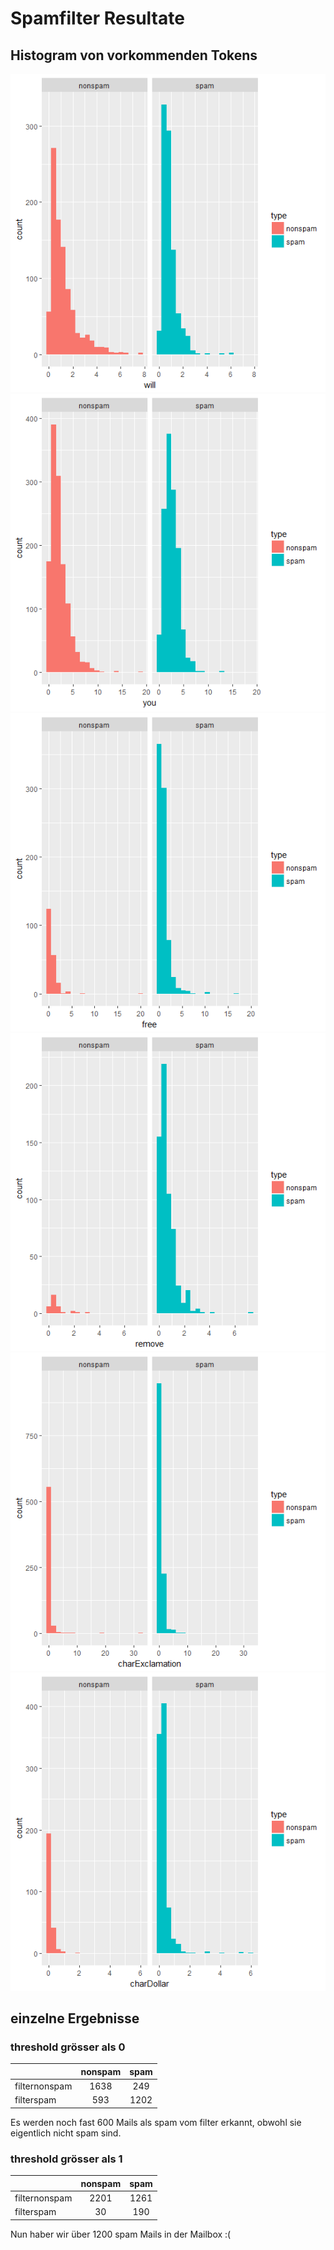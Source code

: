 # Spamfilter Resultate

## Histogram von vorkommenden Tokens
![will plot](willplot.png "Will Plot")
![you plot](you.png "you Plot")
![free plot](free.png "free Plot")
![remove plot](remove.png "remove Plot")
![charExclamation plot](charExclamation.png "charExclamation Plot")
![charDollar plot](charDollar.png "charDollar Plot")

## einzelne Ergebnisse
### threshold grösser als 0


|         | nonspam           | spam  |
| ------------- |:-------------:| :-----:|
| filternonspam     | 1638 | 249 |
| filterspam     | 593 |  1202  |

Es werden noch fast 600 Mails als spam vom filter erkannt, obwohl sie eigentlich nicht spam sind.

### threshold grösser als 1

|         | nonspam           | spam  |
| ------------- |:-------------:| :-----:|
| filternonspam     | 2201 | 1261 |
| filterspam     | 30 |  190  |

Nun haber wir über 1200 spam Mails in der Mailbox :(

